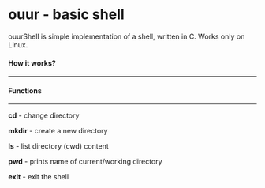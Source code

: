 # ouur - basic shell 

ouurShell is simple implementation of a shell, written in C. Works only on Linux.



#### How it works?

------



#### Functions

------

**cd** - change directory

**mkdir** - create a new directory

**ls** - list directory (cwd) content

**pwd** - prints name of current/working directory

**exit** - exit the shell	